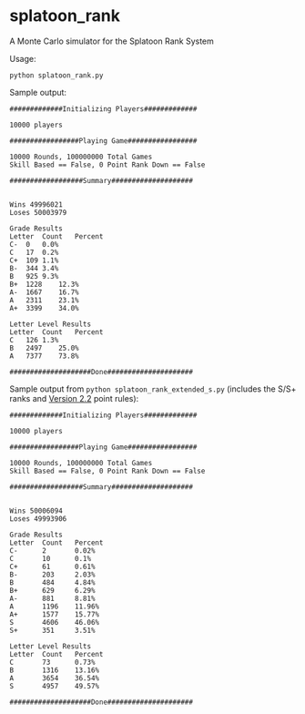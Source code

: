 # splatoon_rank
A Monte Carlo simulator for the Splatoon Rank System

Usage:

    python splatoon_rank.py

Sample output:


	#############Initializing Players#############
	
	10000 players
	
	#################Playing Game#################
	
	10000 Rounds, 100000000 Total Games
	Skill Based == False, 0 Point Rank Down == False
	
	##################Summary####################
	
	
	Wins 49996021
	Loses 50003979
	
	Grade Results
	Letter	Count	Percent
	C-	0	0.0%
	C	17	0.2%
	C+	109	1.1%
	B-	344	3.4%
	B	925	9.3%
	B+	1228	12.3%
	A-	1667	16.7%
	A	2311	23.1%
	A+	3399	34.0%
	
	Letter Level Results
	Letter	Count	Percent
	C	126	1.3%
	B	2497	25.0%
	A	7377	73.8%
	
	####################Done#####################

Sample output from `python splatoon_rank_extended_s.py` (includes the S/S+ ranks and [Version 2.2](http://splatoonwiki.org/wiki/Version_2.2.0) point rules):

	#############Initializing Players#############
	
	10000 players
	
	#################Playing Game#################
	
	10000 Rounds, 100000000 Total Games
	Skill Based == False, 0 Point Rank Down == False
	
	##################Summary####################
	
	
	Wins 50006094
	Loses 49993906
	
	Grade Results
	Letter  Count   Percent
	C-      2       0.02%
	C       10      0.1%
	C+      61      0.61%
	B-      203     2.03%
	B       484     4.84%
	B+      629     6.29%
	A-      881     8.81%
	A       1196    11.96%
	A+      1577    15.77%
	S       4606    46.06%
	S+      351     3.51%
	
	Letter Level Results
	Letter  Count   Percent
	C       73      0.73%
	B       1316    13.16%
	A       3654    36.54%
	S       4957    49.57%
	
	####################Done#####################
